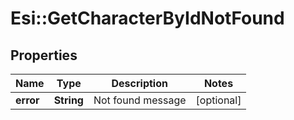 # Esi::GetCharacterByIdNotFound

## Properties
Name | Type | Description | Notes
------------ | ------------- | ------------- | -------------
**error** | **String** | Not found message | [optional] 


